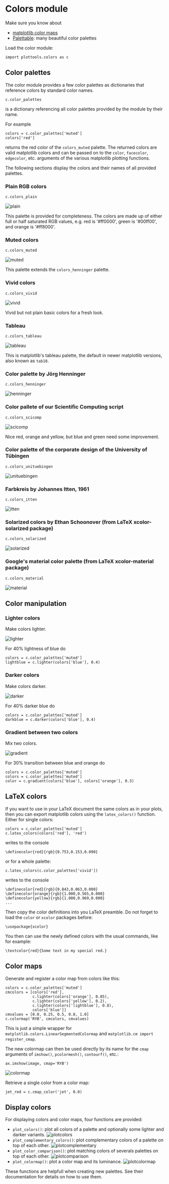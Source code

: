 # Colors module

Make sure you know about

- [matplotlib color maps](https://matplotlib.org/3.1.0/tutorials/colors/colormaps.html)
- [Palettable](https://jiffyclub.github.io/palettable): many beautiful color palettes


Load the color module:
```
import plottools.colors as c
```

## Color palettes

The color module provides a few color palettes as dictionaries that
reference colors by standard color names.
```
c.color_palettes
```
is a dictionary referencing all color palettes provided by the module
by their name.

For example
```
colors = c.color_palettes['muted']
colors['red']
```
returns the red color of the `colors_muted` palette. The returned
colors are valid matplotlib colors and can be passed on to the `color`,
`facecolor`, `edgecolor`, etc. arguments of the various matplotlib
plotting functions.

The following sections display the colors and their names of all provided palettes.


### Plain RGB colors

```
c.colors_plain
```

![plain](figures/colors-plain.png)

This palette is provided for completeness. The colors are made up of
either full or half saturated RGB values, e.g. red is '#ff0000', green
is '#00ff00', and orange is '#ff8000'.


### Muted colors

```
c.colors_muted
```

![muted](figures/colors-muted.png)

This palette extends the `colors_henninger` palette.


### Vivid colors

```
c.colors_vivid
```

![vivid](figures/colors-vivid.png)

Vivid but not plain basic colors for a fresh look.


### Tableau

```
c.colors_tableau
```

![tableau](figures/colors-tableau.png)

This is matplotlib's tableau palette, the default in newer matplotlib
versions, also known as `tab10`.


### Color palette by J&ouml;rg Henninger

```
c.colors_henninger
```

![henninger](figures/colors-henninger.png)


### Color pallete of our Scientific Computing script

```
c.colors_scicomp
```

![scicomp](figures/colors-scicomp.png)

Nice red, orange and yellow, but blue and green need some improvement.


### Color palette of the corporate design of the University of T&uuml;bingen

```
c.colors_unituebingen
```

![unituebingen](figures/colors-unituebingen.png)


### Farbkreis by Johannes Itten, 1961

```
c.colors_itten
```

![itten](figures/colors-itten.png)


### Solarized colors by Ethan Schoonover (from LaTeX xcolor-solarized package)

```
c.colors_solarized
```

![solarized](figures/colors-solarized.png)


### Google's material color palette (from LaTeX xcolor-material package)

```
c.colors_material
```

![material](figures/colors-material.png)


## Color manipulation

### Lighter colors

Make colors lighter.

![lighter](figures/colors-lighter.png)

For 40% lightness of blue do
```
colors = c.color_palettes['muted']
lightblue = c.lighter(colors['blue'], 0.4)
```


### Darker colors

Make colors darker.

![darker](figures/colors-darker.png)

For 40% darker blue do
```
colors = c.color_palettes['muted']
darkblue = c.darker(colors['blue'], 0.4)
```


### Gradient between two colors

Mix two colors.

![gradient](figures/colors-gradient.png)

For 30% transition between blue and orange do
```
colors = c.color_palettes['muted']
colors = c.color_palettes['muted']
color = c.gradient(colors['blue'], colors['orange'], 0.3)
```


## LaTeX colors

If you want to use in your LaTeX document the same colors as in your plots,
then you can export matplotlib colors using the `latex_colors()` function.
Either for single colors:
```
colors = c.color_palettes['muted']
c.latex_colors(colors['red'], 'red')
```
writes to the console
```
\definecolor{red}{rgb}{0.753,0.153,0.090}
```
or for a whole palette:
```
c.latex_colors(c.color_palettes['vivid'])
```
writes to the console
```
\definecolor{red}{rgb}{0.843,0.063,0.000}
\definecolor{orange}{rgb}{1.000,0.565,0.000}
\definecolor{yellow}{rgb}{1.000,0.969,0.000}
...
```
Then copy the color definitions into you LaTeX preamble. Do not forget to
load the `color` or `xcolor` packages before:
```
\usepackage{xcolor}
```
You then can use the newly defined  colors with the usual commands, like for example:
```
\textcolor{red}{Some text in my special red.}
```


## Color maps

Generate and register a color map from colors like this:
```
colors = c.color_palettes['muted']
cmcolors = [colors['red'],
            c.lighter(colors['orange'], 0.85),
            c.lighter(colors['yellow'], 0.2),
            c.lighter(colors['lightblue'], 0.8),
            colors['blue']]
cmvalues = [0.0, 0.25, 0.5, 0.8, 1.0]
c.colormap('RYB', cmcolors, cmvalues)
```
This is just a simple wrapper for
`matplotlib.colors.LinearSegmentedColormap` and `matplotlib.cm import
register_cmap`.

The new colormap can then be used directly by its name for the `cmap`
arguments of `imshow()`, `pcolormesh()`, `contourf()`, etc.:
```
ax.imshow(image, cmap='RYB')
```

![colormap](figures/colors-colormap.png)

Retrieve a single color from a color map:
```
jet_red = c.cmap_color('jet', 0.0)
```


## Display colors

For displaying colors and color maps, four functions are provided:

- `plot_colors()`: plot all colors of a palette and optionally some lighter and darker variants.
  ![plotcolors](figures/colors-plotcolors.png)
- `plot_complementary_colors()`: plot complementary colors of a palette on top of each other.
  ![plotcomplementary](figures/colors-plotcomplementary.png)
- `plot_color_comparison()`: plot matching colors of severals palettes on top of each other.
  ![plotcomparison](figures/colors-plotcomparison.png)
- `plot_colormap()`: plot a color map and its luminance.
  ![plotcolormap](figures/colors-plotcolormap.png)

These functions are helpfull when creating new palettes. See their
documentation for details on how to use them.


